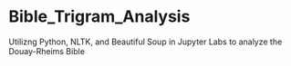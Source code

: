 # Bible_Trigram_Analysis
Utilizng Python, NLTK, and Beautiful Soup in Jupyter Labs to analyze the Douay-Rheims Bible

